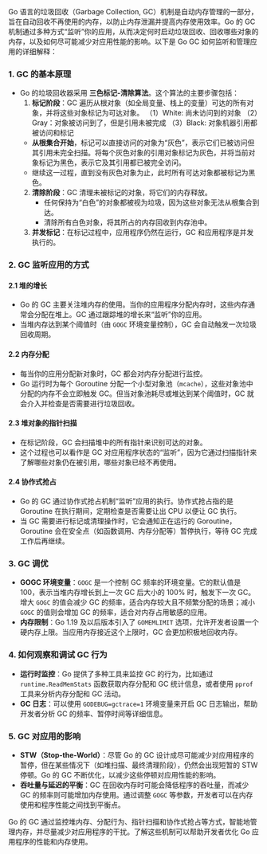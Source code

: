 Go 语言的垃圾回收（Garbage Collection, GC）机制是自动内存管理的一部分，旨在自动回收不再使用的内存，以防止内存泄漏并提高内存使用效率。Go 的 GC 机制通过多种方式“监听”你的应用，从而决定何时启动垃圾回收、回收哪些对象的内存，以及如何尽可能减少对应用性能的影响。以下是 Go GC 如何监听和管理应用的详细解释：

### 1. **GC 的基本原理**
- Go 的垃圾回收器采用 **三色标记-清除算法**。这个算法的主要步骤包括：
  1. **标记阶段**：GC 遍历从根对象（如全局变量、栈上的变量）可达的所有对象，并将这些对象标记为可达对象。
    （1）White: 尚未访问到的对象
    （2）Gray：对象被访问到了，但是引用未被完成
    （3）Black: 对象机器引用都被访问和标记
    - **从根集合开始**，标记可以直接访问的对象为“灰色”，表示它们已被访问但其引用未完全扫描。将每个灰色对象的引用对象标记为灰色，并将当前对象标记为黑色，表示它及其引用都已被完全访问。
    - 继续这一过程，直到没有灰色对象为止，此时所有可达对象都被标记为黑色。
  2. **清除阶段**：GC 清理未被标记的对象，将它们的内存释放。
     - 任何保持为“白色”的对象都被视为垃圾，因为这些对象无法从根集合到达。
     - 清除所有白色对象，将其所占的内存回收到内存池中。
  3. **并发标记**：在标记过程中，应用程序仍然在运行，GC 和应用程序是并发执行的。

### 2. **GC 监听应用的方式**

#### 2.1 **堆的增长**
- Go 的 GC 主要关注堆内存的使用。当你的应用程序分配内存时，这些内存通常会分配在堆上。GC 通过跟踪堆的增长来“监听”你的应用。
- 当堆内存达到某个阈值时（由 `GOGC` 环境变量控制），GC 会自动触发一次垃圾回收周期。

#### 2.2 **内存分配**
- 每当你的应用分配新对象时，GC 都会对内存分配进行监控。
- Go 运行时为每个 Goroutine 分配一个小型对象池（`mcache`），这些对象池中分配的内存不会立即触发 GC。但当对象池耗尽或堆达到某个阈值时，GC 就会介入并检查是否需要进行垃圾回收。

#### 2.3 **堆对象的指针扫描**
- 在标记阶段，GC 会扫描堆中的所有指针来识别可达的对象。
- 这个过程也可以看作是 GC 对应用程序状态的“监听”，因为它通过扫描指针来了解哪些对象仍在被引用，哪些对象已经不再使用。

#### 2.4 **协作式抢占**
- Go 的 GC 通过协作式抢占机制“监听”应用的执行。协作式抢占指的是 Goroutine 在执行期间，定期检查是否需要让出 CPU 以便让 GC 执行。
- 当 GC 需要进行标记或清理操作时，它会通知正在运行的 Goroutine，Goroutine 会在安全点（如函数调用、内存分配等）暂停执行，等待 GC 完成工作后再继续。

### 3. **GC 调优**
- **GOGC 环境变量**：`GOGC` 是一个控制 GC 频率的环境变量。它的默认值是 100，表示当堆内存增长到上一次 GC 后大小的 100% 时，触发下一次 GC。增大 `GOGC` 的值会减少 GC 的频率，适合内存较大且不频繁分配的场景；减小 `GOGC` 的值则会增加 GC 的频率，适合对内存占用敏感的应用。
- **内存限制**：Go 1.19 及以后版本引入了 `GOMEMLIMIT` 选项，允许开发者设置一个硬内存上限。当应用内存接近这个上限时，GC 会更加积极地回收内存。

### 4. **如何观察和调试 GC 行为**
- **运行时监控**：Go 提供了多种工具来监控 GC 的行为，比如通过 `runtime.ReadMemStats` 函数获取内存分配和 GC 统计信息，或者使用 `pprof` 工具来分析内存分配和 GC 活动。
- **GC 日志**：可以使用 `GODEBUG=gctrace=1` 环境变量来开启 GC 日志输出，帮助开发者分析 GC 的频率、暂停时间等详细信息。

### 5. **GC 对应用的影响**
- **STW（Stop-the-World）**：尽管 Go 的 GC 设计成尽可能减少对应用程序的暂停，但在某些情况下（如堆扫描、最终清理阶段），仍然会出现短暂的 STW 停顿。Go 的 GC 不断优化，以减少这些停顿对应用性能的影响。
- **吞吐量与延迟的平衡**：GC 在回收内存时可能会降低程序的吞吐量，而减少 GC 的频率则可能增加内存使用。通过调整 `GOGC` 等参数，开发者可以在内存使用和程序性能之间找到平衡点。

Go 的 GC 通过监控堆内存、分配行为、指针扫描和协作式抢占等方式，智能地管理内存，并尽量减少对应用程序的干扰。了解这些机制可以帮助开发者优化 Go 应用程序的性能和内存使用。
